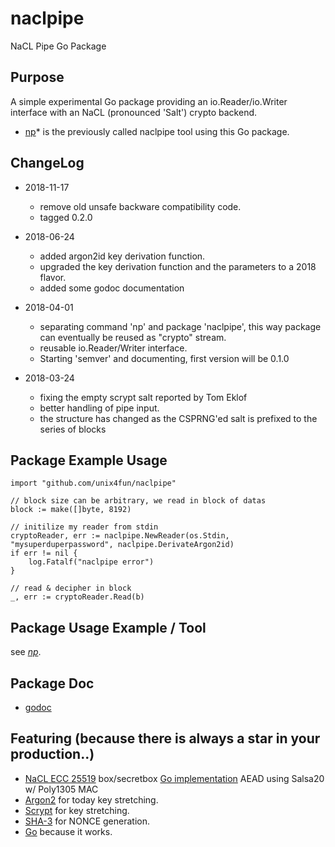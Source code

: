 # naclpipe
NaCL Pipe Go Package

## Purpose
A simple experimental Go package providing an io.Reader/io.Writer interface with an NaCL (pronounced 'Salt') crypto backend.

  * [np](https://www.github.com/unix4fun/naclpipe/tree/master/cmd/np)* is the previously called naclpipe tool using this Go package.


## ChangeLog
* 2018-11-17
  * remove old unsafe backware compatibility code.
  * tagged 0.2.0
* 2018-06-24
  * added argon2id key derivation function.
  * upgraded the key derivation function and the parameters to a 2018 flavor.
  * added some godoc documentation

* 2018-04-01
  * separating command 'np' and package 'naclpipe', this way package can eventually be reused as "crypto" stream.
  * reusable io.Reader/Writer interface.
  * Starting 'semver' and documenting, first version will be 0.1.0
            
* 2018-03-24
  * fixing the empty scrypt salt reported by Tom Eklof 
  * better handling of pipe input.
  * the structure has changed as the CSPRNG'ed salt is prefixed to the series of blocks

## Package Example Usage 

    import "github.com/unix4fun/naclpipe"

    // block size can be arbitrary, we read in block of datas
    block := make([]byte, 8192)

    // initilize my reader from stdin
    cryptoReader, err := naclpipe.NewReader(os.Stdin, "mysuperduperpassword", naclpipe.DerivateArgon2id)
    if err != nil {
        log.Fatalf("naclpipe error")
    }

    // read & decipher in block
    _, err := cryptoReader.Read(b)

## Package Usage Example / Tool

see *[np](https://www.github.com/unix4fun/naclpipe/tree/master/cmd/np)*.

## Package Doc

  * [godoc](https://godoc.org/github.com/unix4fun/naclpipe)

## Featuring (because there is always a star in your production..)

* [NaCL ECC 25519](http://nacl.cr.yp.to/install.html) box/secretbox [Go implementation](https://godoc.org/golang.org/x/crypto/nacl) AEAD using Salsa20 w/ Poly1305 MAC
* [Argon2](https://en.wikipedia.org/wiki/Argon2) for today key stretching.
* [Scrypt](http://en.wikipedia.org/wiki/Scrypt) for key stretching.
* [SHA-3](http://en.wikipedia.org/wiki/SHA-3) for NONCE generation.
* [Go](http://golang.org) because it works.
